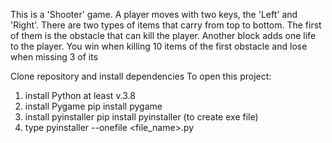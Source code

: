 This is a 'Shooter' game. A player moves with two keys, the 'Left' and 'Right'. There are two types of items that carry from top to bottom. The first of them is the obstacle that can kill the player. Another block adds one life to the player. You win when killing 10 items of the first obstacle and lose when missing 3 of its

Clone repository and install dependencies
To open this project:
1. install Python at least v.3.8
2. install Pygame pip install pygame
3. install pyinstaller pip install pyinstaller (to create exe file)
4. type pyinstaller --onefile <file_name>.py

